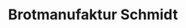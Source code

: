 ---
title: "Brotmanufaktur Schmidt"
url: /muenchen/brotmanufaktur-schmidt-triftstrasse/
shop: Bäckerei
---